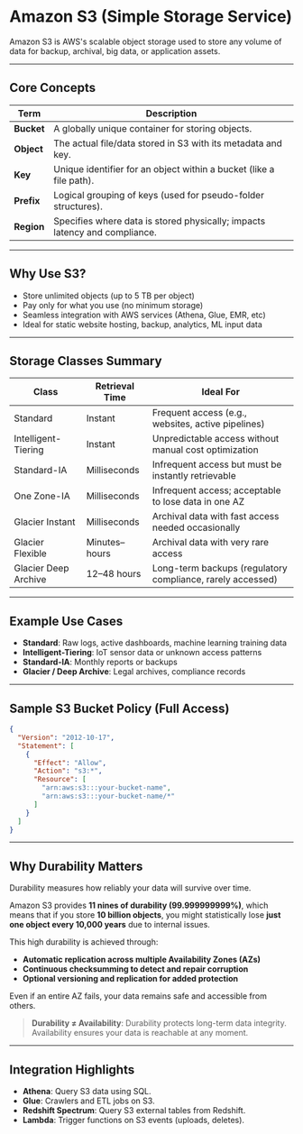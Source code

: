 # Amazon S3 (Simple Storage Service)

Amazon S3 is AWS's scalable object storage used to store any volume of data for backup, archival, big data, or application assets.

---

## Core Concepts

| Term       | Description                                                                |
| ---------- | -------------------------------------------------------------------------- |
| **Bucket** | A globally unique container for storing objects.                           |
| **Object** | The actual file/data stored in S3 with its metadata and key.               |
| **Key**    | Unique identifier for an object within a bucket (like a file path).        |
| **Prefix** | Logical grouping of keys (used for pseudo-folder structures).              |
| **Region** | Specifies where data is stored physically; impacts latency and compliance. |

---

## Why Use S3?

* Store unlimited objects (up to 5 TB per object)
* Pay only for what you use (no minimum storage)
* Seamless integration with AWS services (Athena, Glue, EMR, etc)
* Ideal for static website hosting, backup, analytics, ML input data

---

## Storage Classes Summary

| Class                | Retrieval Time | Ideal For                                                  |
| -------------------- | -------------- | ---------------------------------------------------------- |
| Standard             | Instant        | Frequent access (e.g., websites, active pipelines)         |
| Intelligent-Tiering  | Instant        | Unpredictable access without manual cost optimization      |
| Standard-IA          | Milliseconds   | Infrequent access but must be instantly retrievable        |
| One Zone-IA          | Milliseconds   | Infrequent access; acceptable to lose data in one AZ       |
| Glacier Instant      | Milliseconds   | Archival data with fast access needed occasionally         |
| Glacier Flexible     | Minutes–hours  | Archival data with very rare access                        |
| Glacier Deep Archive | 12–48 hours    | Long-term backups (regulatory compliance, rarely accessed) |

---

## Example Use Cases

* **Standard**: Raw logs, active dashboards, machine learning training data
* **Intelligent-Tiering**: IoT sensor data or unknown access patterns
* **Standard-IA**: Monthly reports or backups
* **Glacier / Deep Archive**: Legal archives, compliance records

---

## Sample S3 Bucket Policy (Full Access)

```json
{
  "Version": "2012-10-17",
  "Statement": [
    {
      "Effect": "Allow",
      "Action": "s3:*",
      "Resource": [
        "arn:aws:s3:::your-bucket-name",
        "arn:aws:s3:::your-bucket-name/*"
      ]
    }
  ]
}
```

---

## Why Durability Matters

Durability measures how reliably your data will survive over time.

Amazon S3 provides **11 nines of durability (99.999999999%)**, which means that if you store **10 billion objects**, you might statistically lose **just one object every 10,000 years** due to internal issues.

This high durability is achieved through:

* **Automatic replication across multiple Availability Zones (AZs)**
* **Continuous checksumming to detect and repair corruption**
* **Optional versioning and replication for added protection**

Even if an entire AZ fails, your data remains safe and accessible from others.

> **Durability ≠ Availability**: Durability protects long-term data integrity. Availability ensures your data is reachable at any moment.

---

## Integration Highlights

* **Athena**: Query S3 data using SQL.
* **Glue**: Crawlers and ETL jobs on S3.
* **Redshift Spectrum**: Query S3 external tables from Redshift.
* **Lambda**: Trigger functions on S3 events (uploads, deletes).
